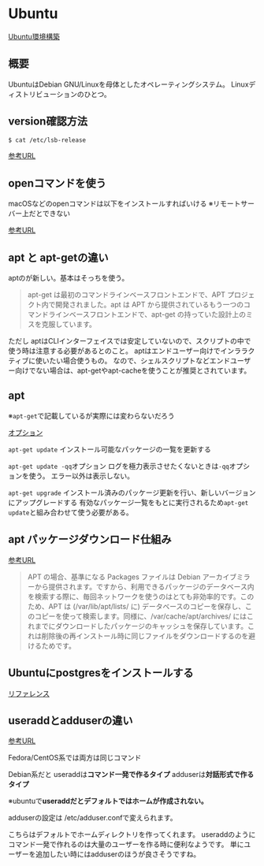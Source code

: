 # Ubuntu

[Ubuntu環境構築](https://ubuntu.perlzemi.com/blog/20200529085516.html)

## 概要

UbuntuはDebian GNU/Linuxを母体としたオペレーティングシステム。
Linuxディストリビューションのひとつ。

## version確認方法

```sh
$ cat /etc/lsb-release
```

[参考URL](https://www.delftstack.com/ja/howto/linux/how-to-check-the-version-of-ubuntu/#lsb_release-%25E3%2582%25B3%25E3%2583%259E%25E3%2583%25B3%25E3%2583%2589%25E3%2582%2592%25E4%25BD%25BF%25E3%2581%25A3%25E3%2581%25A6-ubuntu-%25E3%2581%25AE%25E3%2583%2590%25E3%2583%25BC%25E3%2582%25B8%25E3%2583%25A7%25E3%2583%25B3%25E3%2582%2592%25E7%25A2%25BA%25E8%25AA%258D%25E3%2581%2599%25E3%2582%258B)

## openコマンドを使う

macOSなどのopenコマンドは以下をインストールすればいける
※リモートサーバー上だとできない

[参考URL](https://installati.one/ubuntu/20.04/xdg-utils/)

## apt と apt-getの違い

aptのが新しい。基本はそっちを使う。

>apt-get は最初のコマンドラインベースフロントエンドで、APT プロジェクト内で開発されました。apt は APT から提供されているもう一つのコマンドラインベースフロントエンドで、apt-get の持っていた設計上のミスを克服しています。

ただし
aptはCLIインターフェイスでは安定していないので、スクリプトの中で使う時は注意する必要があるとのこと。
aptはエンドユーザー向けでインララクティブに使いたい場合使うもの。
なので、シェルスクリプトなどエンドユーザー向けでない場合は、apt-getやapt-cacheを使うことが推奨とされています。


## apt

※`apt-get`で記載しているが実際には変わらないだろう

[オプション](http://www.ne.jp/asahi/it/life/it/linux/linux_command/linux_apt-get.html)

`apt-get update`
インストール可能なパッケージの一覧を更新する

`apt-get update -qq`オプション
ログを極力表示させたくないときは`-qq`オプションを使う。
エラー以外は表示しない。

`apt-get upgrade`
インストール済みのパッケージ更新を行い、新しいバージョンにアップグレードする
有効なパッケージ一覧をもとに実行されるため`apt-get update`と組み合わせて使う必要がある。

## apt パッケージダウンロード仕組み

[参考URL](https://www.kimoton.com/entry/20181123/1542961698)

>APT の場合、基準になる Packages ファイルは Debian アーカイブミラーから提供されます。ですから、利用できるパッケージのデータベース内を検索する際に、毎回ネットワークを使うのはとても非効率的です。このため、APT は (/var/lib/apt/lists/ に) データベースのコピーを保存し、このコピーを使って検索します。同様に、/var/cache/apt/archives/ にはこれまでにダウンロードしたパッケージのキャッシュを保存しています。これは削除後の再インストール時に同じファイルをダウンロードするのを避けるためです。

## Ubuntuにpostgresをインストールする

[リファレンス](https://www.digitalocean.com/community/tutorials/how-to-install-postgresql-on-ubuntu-20-04-quickstart-ja)

## useraddとadduserの違い

[参考URL](https://qiita.com/kaitoland/items/386ebc94c3efa17bbecb)

Fedora/CentOS系では両方は同じコマンド

Debian系だと
useraddは**コマンド一発で作るタイプ**
adduserは**対話形式で作るタイプ**

※ubuntuで**useraddだとデフォルトではホームが作成されない。**

adduserの設定は
/etc/adduser.confで変えられます。

こちらはデフォルトでホームディレクトリを作ってくれます。
useraddのようにコマンド一発で作れるのは大量のユーザーを作る時に便利なようです。
単にユーザーを追加したい時にはadduserのほうが良さそうですね。





